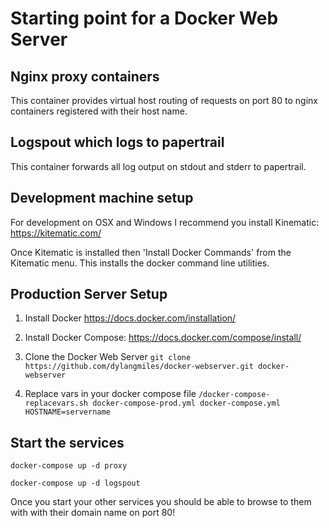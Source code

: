 
Starting point for a Docker Web Server
======================================

Nginx proxy containers
----------------------
This container provides virtual host routing of requests on port 80 to nginx containers registered with their host name.


Logspout which logs to papertrail
---------------------------------
This container forwards all log output on stdout and stderr to papertrail.

Development machine setup
-------------------------

For development on OSX and Windows I recommend you install Kinematic: https://kitematic.com/

Once Kitematic is installed then 'Install Docker Commands' from the Kitematic menu. This installs the docker command line utilities.


Production Server Setup
-----------------------
1. Install Docker
   https://docs.docker.com/installation/

2. Install Docker Compose:
   https://docs.docker.com/compose/install/

3. Clone the Docker Web Server
  `git clone https://github.com/dylangmiles/docker-webserver.git docker-webserver`
4. Replace vars in your docker compose file
  `/docker-compose-replacevars.sh docker-compose-prod.yml docker-compose.yml HOSTNAME=servername`

Start the services
------------------
`docker-compose up -d proxy`

`docker-compose up -d logspout`

Once you start your other services you should be able to browse to them with with their domain name on port 80!
